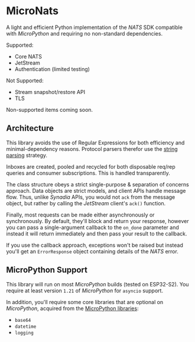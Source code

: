 MicroNats
=========
A light and efficient Python implementation of the _NATS_ SDK compatible with _MicroPython_ and requiring no
non-standard dependencies.

Supported:

* Core NATS
* JetStream
* Authentication (limited testing)

Not Supported:

* Stream snapshot/restore API
* TLS

Non-supported items coming soon.

Architecture
------------
This library avoids the use of Regular Expressions for both efficiency and minimal-dependency reasons. Protocol parsers
therefor use the
[string parsing](https://docs.nats.io/reference/reference-protocols/nats-protocol/nats-client-dev#deciding-on-a-parsing-strategy)
strategy.

Inboxes are created, pooled and recycled for both disposable req/rep queries and consumer subscriptions. This is
handled transparently.

The class structure obeys a strict single-purpose & separation of concerns approach. Data objects are strict models,
and client APIs handle message flow. Thus, unlike _Synadia_ APIs, you would not `ack` from the message object, but
rather by calling the _JetStream_ client's `ack()` function.

Finally, most requests can be made either asynchronously or synchronously. By default, they'll block and return your
response, however you can pass a single-argument callback to the `on_done` parameter and instead it will return
immediately and then pass your result to the callback.

If you use the callback approach, exceptions won't be raised but instead you'll get an `ErrorResponse` object
containing details of the _NATS_ error.

MicroPython Support
-------------------
This library will run on most _MicroPython_ builds (tested on ESP32-S2). You require at least version `1.21` of 
_MicroPython_ for `asyncio` support. 

In addition, you'll require some core libraries that are optional on _MicroPython_, acquired from the
[MicroPython libraries](https://github.com/micropython/micropython-lib):

* `base64`
* `datetime`
* `logging`
